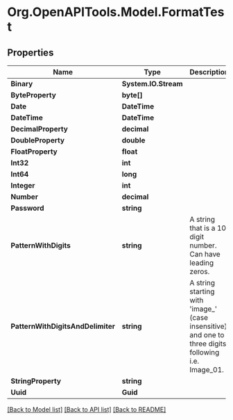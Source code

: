 # Org.OpenAPITools.Model.FormatTest

## Properties

Name | Type | Description | Notes
------------ | ------------- | ------------- | -------------
**Binary** | **System.IO.Stream** |  | [optional] 
**ByteProperty** | **byte[]** |  | 
**Date** | **DateTime** |  | 
**DateTime** | **DateTime** |  | [optional] 
**DecimalProperty** | **decimal** |  | [optional] 
**DoubleProperty** | **double** |  | [optional] 
**FloatProperty** | **float** |  | [optional] 
**Int32** | **int** |  | [optional] 
**Int64** | **long** |  | [optional] 
**Integer** | **int** |  | [optional] 
**Number** | **decimal** |  | 
**Password** | **string** |  | 
**PatternWithDigits** | **string** | A string that is a 10 digit number. Can have leading zeros. | [optional] 
**PatternWithDigitsAndDelimiter** | **string** | A string starting with &#39;image_&#39; (case insensitive) and one to three digits following i.e. Image_01. | [optional] 
**StringProperty** | **string** |  | [optional] 
**Uuid** | **Guid** |  | [optional] 

[[Back to Model list]](../../README.md#documentation-for-models) [[Back to API list]](../../README.md#documentation-for-api-endpoints) [[Back to README]](../../README.md)

